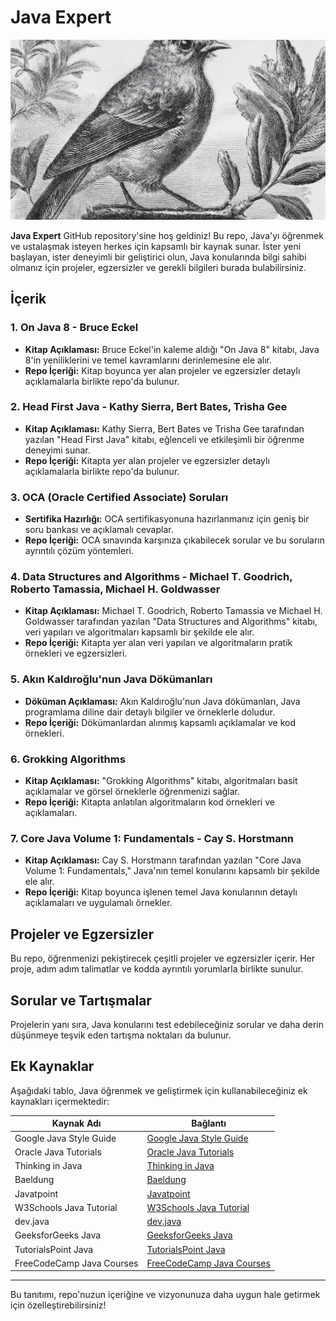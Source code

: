 # Java Expert

<img src="https://raw.githubusercontent.com/NuhDemir/Java_Expert/main/img/java%208.jpg">

**Java Expert** GitHub repository'sine hoş geldiniz! Bu repo, Java'yı öğrenmek ve ustalaşmak isteyen herkes için kapsamlı bir kaynak sunar. İster yeni başlayan, ister deneyimli bir geliştirici olun, Java konularında bilgi sahibi olmanız için projeler, egzersizler ve gerekli bilgileri burada bulabilirsiniz.

## İçerik

### 1. On Java 8 - Bruce Eckel
- **Kitap Açıklaması:** Bruce Eckel'in kaleme aldığı "On Java 8" kitabı, Java 8'in yeniliklerini ve temel kavramlarını derinlemesine ele alır.
- **Repo İçeriği:** Kitap boyunca yer alan projeler ve egzersizler detaylı açıklamalarla birlikte repo'da bulunur.

### 2. Head First Java - Kathy Sierra, Bert Bates, Trisha Gee
- **Kitap Açıklaması:** Kathy Sierra, Bert Bates ve Trisha Gee tarafından yazılan "Head First Java" kitabı, eğlenceli ve etkileşimli bir öğrenme deneyimi sunar.
- **Repo İçeriği:** Kitapta yer alan projeler ve egzersizler detaylı açıklamalarla birlikte repo'da bulunur.

### 3. OCA (Oracle Certified Associate) Soruları
- **Sertifika Hazırlığı:** OCA sertifikasyonuna hazırlanmanız için geniş bir soru bankası ve açıklamalı cevaplar.
- **Repo İçeriği:** OCA sınavında karşınıza çıkabilecek sorular ve bu soruların ayrıntılı çözüm yöntemleri.

### 4. Data Structures and Algorithms - Michael T. Goodrich, Roberto Tamassia, Michael H. Goldwasser
- **Kitap Açıklaması:** Michael T. Goodrich, Roberto Tamassia ve Michael H. Goldwasser tarafından yazılan "Data Structures and Algorithms" kitabı, veri yapıları ve algoritmaları kapsamlı bir şekilde ele alır.
- **Repo İçeriği:** Kitapta yer alan veri yapıları ve algoritmaların pratik örnekleri ve egzersizleri.

### 5. Akın Kaldıroğlu'nun Java Dökümanları
- **Döküman Açıklaması:** Akın Kaldıroğlu'nun Java dökümanları, Java programlama diline dair detaylı bilgiler ve örneklerle doludur.
- **Repo İçeriği:** Dökümanlardan alınmış kapsamlı açıklamalar ve kod örnekleri.

### 6. Grokking Algorithms
- **Kitap Açıklaması:** "Grokking Algorithms" kitabı, algoritmaları basit açıklamalar ve görsel örneklerle öğrenmenizi sağlar.
- **Repo İçeriği:** Kitapta anlatılan algoritmaların kod örnekleri ve açıklamaları.

### 7. Core Java Volume 1: Fundamentals - Cay S. Horstmann
- **Kitap Açıklaması:** Cay S. Horstmann tarafından yazılan "Core Java Volume 1: Fundamentals," Java'nın temel konularını kapsamlı bir şekilde ele alır.
- **Repo İçeriği:** Kitap boyunca işlenen temel Java konularının detaylı açıklamaları ve uygulamalı örnekler.

## Projeler ve Egzersizler

Bu repo, öğrenmenizi pekiştirecek çeşitli projeler ve egzersizler içerir. Her proje, adım adım talimatlar ve kodda ayrıntılı yorumlarla birlikte sunulur.

## Sorular ve Tartışmalar

Projelerin yanı sıra, Java konularını test edebileceğiniz sorular ve daha derin düşünmeye teşvik eden tartışma noktaları da bulunur.

## Ek Kaynaklar

Aşağıdaki tablo, Java öğrenmek ve geliştirmek için kullanabileceğiniz ek kaynakları içermektedir:

| Kaynak Adı | Bağlantı |
|------------|----------|
| Google Java Style Guide | [Google Java Style Guide](https://google.github.io/styleguide/javaguide.html) |
| Oracle Java Tutorials | [Oracle Java Tutorials](https://docs.oracle.com/javase/tutorial/) |
| Thinking in Java | [Thinking in Java](https://archive.org/details/ThinkingInC) |
| Baeldung | [Baeldung](https://www.baeldung.com/) |
| Javatpoint | [Javatpoint](https://www.javatpoint.com/) |
| W3Schools Java Tutorial | [W3Schools Java Tutorial](https://www.w3schools.com/java/) |
| dev.java | [dev.java](https://dev.java/learn/) |
| GeeksforGeeks Java | [GeeksforGeeks Java](https://www.geeksforgeeks.org/java/) |
| TutorialsPoint Java | [TutorialsPoint Java](https://www.tutorialspoint.com/java/index.html) |
| FreeCodeCamp Java Courses | [FreeCodeCamp Java Courses](https://www.freecodecamp.org/news/learn-java-free-java-courses-for-beginners/) |

---

Bu tanıtımı, repo'nuzun içeriğine ve vizyonunuza daha uygun hale getirmek için özelleştirebilirsiniz!
